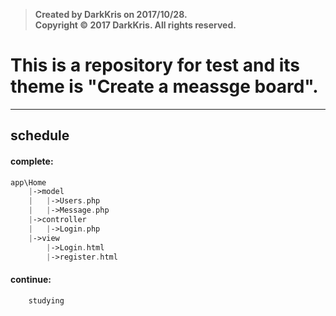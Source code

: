 >  **Created by DarkKris on 2017/10/28.**  
>  **Copyright © 2017 DarkKris. All rights reserved.**

# This is a repository for test and its theme is "Create a meassge board".

***

## schedule

#### complete:

```php
app\Home
	|->model
	|	|->Users.php
	|	|->Message.php
	|->controller
	|	|->Login.php
	|->view
		|->Login.html
		|->register.html
``` 

#### continue:

```php
    studying
```